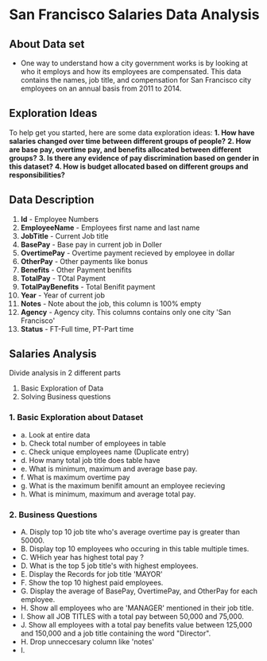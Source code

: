 # San Francisco Salaries Data Analysis

## About Data set
- One way to understand how a city government works is by looking at who it employs and how its employees are compensated. This data contains the names, job title, and compensation for San Francisco city employees on an annual basis from 2011 to 2014.

## Exploration Ideas
To help get you started, here are some data exploration ideas:
**1. How have salaries changed over time between different groups of people?**
**2. How are base pay, overtime pay, and benefits allocated between different groups?**
**3. Is there any evidence of pay discrimination based on gender in this dataset?**
**4. How is budget allocated based on different groups and responsibilities?**

## Data Description
1. **Id** - Employee Numbers
2. **EmployeeName** - Employees first name and last name
3. **JobTitle** - Current Job title
4. **BasePay** - Base pay in current job in Doller
5. **OvertimePay** - Overtime payment recieved by employee in dollar
6. **OtherPay** - Other payments like bonus
7. **Benefits** - Other Payment benifits
8. **TotalPay** - TOtal Payment
9. **TotalPayBenefits** - Total Benifit payment
10. **Year** - Year of current job
11. **Notes** - Note about the job, this column is 100% empty
12. **Agency** - Agency city. This columns contains only one city 'San Francisco'
13. **Status** - FT-Full time, PT-Part time

## Salaries Analysis
Divide analysis in 2 different parts
1. Basic Exploration of Data
2. Solving Business questions

### 1. Basic Exploration about Dataset
- a. Look at entire data
- b. Check total number of employees in table
- c. Check unique employees name (Duplicate entry)
- d. How many total job title does table have
- e. What is minimum, maximum and average base pay.
- f. What is maximum overtime pay
- g. What is the maximum benifit amount an employee recieving
- h. What is minimum, maximum and average total pay.

### 2. Business Questions
- A. Disply top 10 job tite who's average overtime pay is greater than 50000.
- B. Display top 10 employees who occuring in this table multiple times.
- C. WHich year has highest total pay ?
- D. What is the top 5 job title's with highest employees.
- E. Display the Records for job title 'MAYOR'
- F. Show the top 10 highest paid employees.
- G. Display the average of BasePay, OvertimePay, and OtherPay for each employee.
- H. Show all employees who are 'MANAGER' mentioned in their job title.
- I. Show all JOB TITLES with a total pay between 50,000 and 75,000.
- J. Show all employees with a total pay benefits value  between 125,000 and 150,000 and a job title containing the word "Director".
- H. Drop unneccesary column like 'notes'
- I. 
